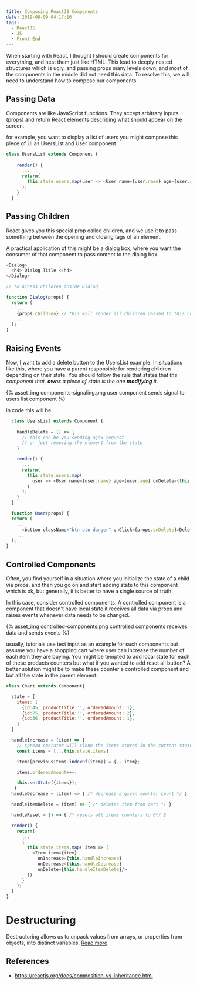 ```yaml
---
title: Composing ReactJS Components
date: 2019-08-09 04:17:16
tags:
  - ReactJS
  - JS
  - Front-End
---
```


When starting with React, I thought I should create components for everything, and nest them just like HTML.
This lead to deeply nested structures which is ugly, and passing props many levels down, and
most of the components in the middle did not need this data.
To resolve this, we will need to understand how to compose our components.

## Passing Data

Components are like JavaScript functions.
They accept arbitrary inputs (props) and return React elements describing what should appear on the screen.

for example, you want to display a list of users you might compose this piece of UI as UsersList and User component.

```js
class UsersList extends Component {
    ...
    render() {
      ...
      return(
        this.state.users.map(user => <User name={user.name} age={user.age} />)
      );
    }
  }
```

## Passing Children

React gives you this special prop called children,
and we use it to pass something between the opening and closing tags of an element.

A practical application of this might be a dialog box,
where you want the consumer of that component to pass content to the dialog box.

```js
<Dialog>
  <h4> Dialog Title </h4>
</Dialog>

// to access children inside Dialog

function Dialog(props) {
  return (
    ...
    {props.children} // this will render all children passed to this component
    ...
  );
}
```

## Raising Events

Now, I want to add a delete button to the UsersList example.
In situations like this,
where you have a parent responsible for rendering children depending on their state.
You should follow the rule that states that
_the component that, **owns** a piece of state is the one **modifying** it._

{% asset_img components-signaling.png user component sends signal to users list component %}

in code this will be

```js
  class UsersList extends Component {
    ...
    handleDelete = () => {
      // this can be you sending ajax request
      // or just removing the element from the state
    }

    render() {
      ...
      return(
        this.state.users.map(
          user => <User name={user.name} age={user.age} onDelete={this.handleDelete}/>
        )
      );
    }
  }

  function User(props) {
  return (
    ...
      <button className="btn btn-danger" onClick={props.onDelete}>Delete</button>
    ...
  );
}
```

## Controlled Components

Often, you find yourself in a situation where you initialize the state of a child via props, and then you go on and start adding state to this component which is ok, but generally, it is better to have a single source of truth.

In this case, consider controlled components. A controlled component is a component that doesn't have local state it receives all data via props and raises events whenever data needs to be changed.

{% asset_img controlled-components.png controlled components receives data and sends events %}

usually, tutorials use text input as an example for such components but assume you have a shopping cart where user can increase the number of each item they are buying.
You might be tempted to add local state for each of these products counters but what if you wanted to add reset all button?
A better solution might be to make these counter a controlled component and but all the state in the parent element.

```js
class Chart extends Component{

  state = {
    items: [
      {id:45, productTitle:'', orderedAmount: 1},
      {id:75, productTitle:'', orderedAmount: 2},
      {id:36, productTitle:'', orderedAmount: 1},
    ]
  }

  handleIncrease = (item) => {
    // spread operator will clone the items stored in the current state
    const items = [...this.state.items]

    items[previousItems.indexOf(item)] = {...item};

    items.orderedAmount+++;

    this.setState({items});
   }
  handleDecrease = (item) => { /* decrease a given counter count */ }

  handleItemDelete = (item) => { /* deletes item from cart */ }

  handleReset = () => { /* resets all items counters to 0*/ }

  render() {
    return(
      ...
      {
        this.state.items.map( item => (
          <Item item={item}
            onIncrease={this.handleIncrease}
            onDecrease={this.handleDecrease}
            onDelete={this.handleItemDelete}/>
        ))
      }
    );
  }
}
```

# Destructuring

Destructuring allows us to unpack values from arrays, or properties from objects, into distinct variables. [Read more](https://developer.mozilla.org/en-US/docs/Web/JavaScript/Reference/Operators/Destructuring_assignment)

## References

- https://reactjs.org/docs/composition-vs-inheritance.html
